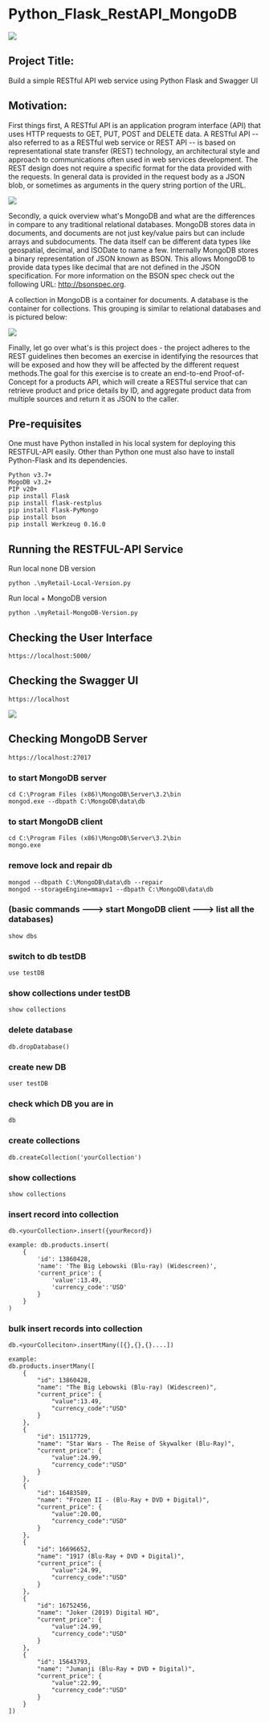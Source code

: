# Python_Flask_RestAPI_MongoDB
![](/images/Flask+Mongo.jpg)

## Project Title: 
Build a simple RESTful API web service using Python Flask and Swagger UI 

## Motivation: 
First things first, A RESTful API is an application program interface (API) that uses HTTP requests to GET, PUT, POST and DELETE data. A RESTful API -- also referred to as a RESTful web service or REST API -- is based on representational state transfer (REST) technology, an architectural style and approach to communications often used in web services development. The REST design does not require a specific format for the data provided with the requests. In general data is provided in the request body as a JSON blob, or sometimes as arguments in the query string portion of the URL.

![](/images/REST.png)

Secondly, a quick overview what's MongoDB and what are the differences in compare to any traditional relational databases. 
MongoDB stores data in documents, and documents are not just key/value pairs but can include arrays and subdocuments. The data itself can be different data types like geospatial, decimal, and ISODate to name a few. Internally MongoDB stores a binary representation of JSON known as BSON. This allows MongoDB to provide data types like decimal that are not defined in the JSON specification. For more information on the BSON spec check out the following URL: http://bsonspec.org.

A collection in MongoDB is a container for documents. A database is the container for collections. This grouping is similar to relational databases and is pictured below:

![](/images/MongoDB.png)

Finally, let go over what's is this project does - the project adheres to the REST guidelines then becomes an exercise in identifying the resources that will be exposed and how they will be affected by the different request methods.The goal for this exercise is to create an end-to-end Proof-of-Concept for a products API, which will create a RESTful service that can retrieve product and price details by ID, and aggregate product data from multiple sources and return it as JSON to the caller. 

## Pre-requisites

One must have Python installed in his local system for deploying this RESTFUL-API easily. Other than Python one must also have to install Python-Flask and its dependencies.

```
Python v3.7+ 
MogoDB v3.2+
PIP v20+
pip install Flask 
pip install flask-restplus
pip install Flask-PyMongo
pip install bson
pip install Werkzeug 0.16.0
```

## Running the RESTFUL-API Service

Run local none DB version
```
python .\myRetail-Local-Version.py
```
Run local + MongoDB version
```
python .\myRetail-MongoDB-Version.py
```

## Checking the User Interface
```
https://localhost:5000/
```

## Checking the Swagger UI 
```
https://localhost
```
![](/images/Swagger.png)

## Checking MongoDB Server
```
https://localhost:27017
```

### to start MongoDB server
```
cd C:\Program Files (x86)\MongoDB\Server\3.2\bin
mongod.exe --dbpath C:\MongoDB\data\db
```

### to start MongoDB client 
```
cd C:\Program Files (x86)\MongoDB\Server\3.2\bin
mongo.exe
```

### remove lock and repair db
```
mongod --dbpath C:\MongoDB\data\db --repair
mongod --storageEngine=mmapv1 --dbpath C:\MongoDB\data\db
```

### (basic commands ---> start MongoDB client ---> list all the databases)
``` 
show dbs 
```
### switch to db testDB
```
use testDB 
```
### show collections under testDB
```
show collections
```
### delete database 
```
db.dropDatabase()
```
### create new DB 
```
user testDB
```
### check which DB you are in 
```
db
```
### create collections 
```
db.createCollection('yourCollection')
```
### show collections 
```
show collections
```
### insert record into collection 
```
db.<yourCollection>.insert({yourRecord})

example: db.products.insert(
    {
        'id': 13860428,
        'name': 'The Big Lebowski (Blu-ray) (Widescreen)',
        'current_price': {
            'value':13.49,
            'currency_code':'USD'
        }
    }
)
```
### bulk insert records into collection 
```
db.<yourColleciton>.insertMany([{},{},{}....])

example: 
db.products.insertMany([
    {
        "id": 13860428,
        "name": "The Big Lebowski (Blu-ray) (Widescreen)",
        "current_price": {
            "value":13.49,
            "currency_code":"USD"
        }
    },
    {
        "id": 15117729,
        "name": "Star Wars - The Reise of Skywalker (Blu-Ray)",
        "current_price": {
            "value":24.99,
            "currency_code":"USD"
        }
    },
    {
        "id": 16483589,
        "name": "Frozen II - (Blu-Ray + DVD + Digital)",
        "current_price": {
            "value":20.00,
            "currency_code":"USD"
        }
    },
    {
        "id": 16696652,
        "name": "1917 (Blu-Ray + DVD + Digital)",
        "current_price": {
            "value":24.99,
            "currency_code":"USD"
        }
    },
    {
        "id": 16752456,
        "name": "Joker (2019) Digital HD",
        "current_price": {
            "value":24.99,
            "currency_code":"USD"
        }
    },
    {
        "id": 15643793,
        "name": "Jumanji (Blu-Ray + DVD + Digital)",
        "current_price": {
            "value":22.99,
            "currency_code":"USD"
        }
    }
])

```